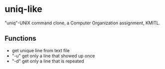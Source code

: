 # uniq-like
"uniq"-UNIX command clone, a Computer Organization assignment, KMITL.

## Functions
- get unique line from text file
- "-u" get only a line that showed up once
- "-d" get only a line that is repeated
